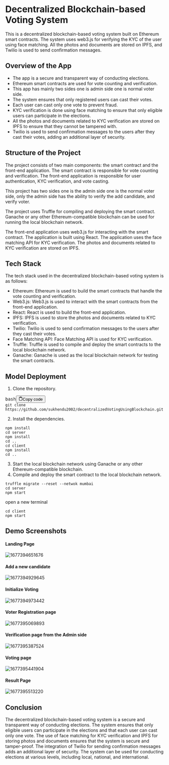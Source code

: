 # Decentralized Blockchain-based Voting System

This is a decentralized blockchain-based voting system built on Ethereum smart contracts. The system uses web3.js for verifying the KYC of the user using face matching. All the photos and documents are stored on IPFS, and Twilio is used to send confirmation messages.

## Overview of the App

- The app is a secure and transparent way of conducting elections.
- Ethereum smart contracts are used for vote counting and verification.
- This app has mainly two sides one is admin side one is normal voter side.
- The system ensures that only registered users can cast their votes.
- Each user can cast only one vote to prevent fraud.
- KYC verification is done using face matching to ensure that only eligible users can participate in the elections.
- All the photos and documents related to KYC verification are stored on IPFS to ensure that they cannot be tampered with.
- Twilio is used to send confirmation messages to the users after they cast their votes, adding an additional layer of security.

## Structure of the Project

The project consists of two main components: the smart contract and the front-end application. The smart contract is responsible for vote counting and verification. The front-end application is responsible for user authentication, KYC verification, and vote casting.

This project has two sides one is the admin side one is the normal voter side, only the admin side has the ability to verify the add candidate, and verify voter.

The project uses Truffle for compiling and deploying the smart contract. Ganache or any other Ethereum-compatible blockchain can be used for running the local blockchain network.

The front-end application uses web3.js for interacting with the smart contract. The application is built using React. The application uses the face matching API for KYC verification. The photos and documents related to KYC verification are stored on IPFS.

## Tech Stack

The tech stack used in the decentralized blockchain-based voting system is as follows:

- Ethereum: Ethereum is used to build the smart contracts that handle the vote counting and verification.
- Web3.js: Web3.js is used to interact with the smart contracts from the front-end application.
- React: React is used to build the front-end application.
- IPFS: IPFS is used to store the photos and documents related to KYC verification.
- Twilio: Twilio is used to send confirmation messages to the users after they cast their votes.
- Face Matching API: Face Matching API is used for KYC verification.
- Truffle: Truffle is used to compile and deploy the smart contracts to the local blockchain network.
- Ganache: Ganache is used as the local blockchain network for testing the smart contracts.

## Model Deployment

1. Clone the repository.

<pre><div class="bg-black mb-4 rounded-md"><div class="flex items-center relative text-gray-200 bg-gray-800 px-4 py-2 text-xs font-sans"><span class="">bash</span><button class="flex ml-auto gap-2"><svg stroke="currentColor" fill="none" stroke-width="2" viewBox="0 0 24 24" stroke-linecap="round" stroke-linejoin="round" class="h-4 w-4" height="1em" width="1em" xmlns="http://www.w3.org/2000/svg"><path d="M16 4h2a2 2 0 0 1 2 2v14a2 2 0 0 1-2 2H6a2 2 0 0 1-2-2V6a2 2 0 0 1 2-2h2"></path><rect x="8" y="2" width="8" height="4" rx="1" ry="1"></rect></svg>Copy code</button></div><div class="p-4 overflow-y-auto"><code class="!whitespace-pre hljs language-bash">git clone https://github.com/sukhendu2002/decentralizedVotingUsingBlockchain.git
</code></div></div></pre>

2. Install the dependencies.

```
npm install
cd server 
npm install 
cd ..
cd client
npm install
cd ..

```

3. Start the local blockchain network using Ganache or any other Ethereum-compatible blockchain.
4. Compile and deploy the smart contract to the local blockchain network.

```
truffle migrate --reset --netwok mumbai
cd server 
npm start
```

open a new terminal

```
cd client
npm start
```

## Demo Screenshots

#### Landing Page

![1677394651676](https://user-images.githubusercontent.com/76804228/221397470-350ccf67-9f76-48ca-bc36-fbe3009e4af2.png)

#### Add a new candidate

![1677394929645](https://user-images.githubusercontent.com/76804228/221397485-dcc9b796-4212-41e3-9d49-0aa21564950a.png)

#### Initialize Voting

![1677394973442](https://user-images.githubusercontent.com/76804228/221397495-aa652c0d-e28a-4efc-a0b6-80a7ff20a7b1.png)

#### Voter Registration page

![1677395069893](https://user-images.githubusercontent.com/76804228/221397502-1a7035a4-2e7a-4e64-8300-1606bf4efbc2.png)

#### Verification page from the Admin side

![1677395387524](https://user-images.githubusercontent.com/76804228/221397507-1ef7944a-259f-45f6-8b99-06da9fe81405.png)

#### Voting page

![1677395441904](https://user-images.githubusercontent.com/76804228/221397511-45ceb9b9-85f8-4b21-9cd8-7f3552352399.png)

#### Result Page

![1677395513220](https://user-images.githubusercontent.com/76804228/221397514-2d5b503a-7988-4096-879f-7ccb11667b69.png)


## Conclusion

The decentralized blockchain-based voting system is a secure and transparent way of conducting elections. The system ensures that only eligible users can participate in the elections and that each user can cast only one vote. The use of face matching for KYC verification and IPFS for storing photos and documents ensures that the system is secure and tamper-proof. The integration of Twilio for sending confirmation messages adds an additional layer of security. The system can be used for conducting elections at various levels, including local, national, and international.
